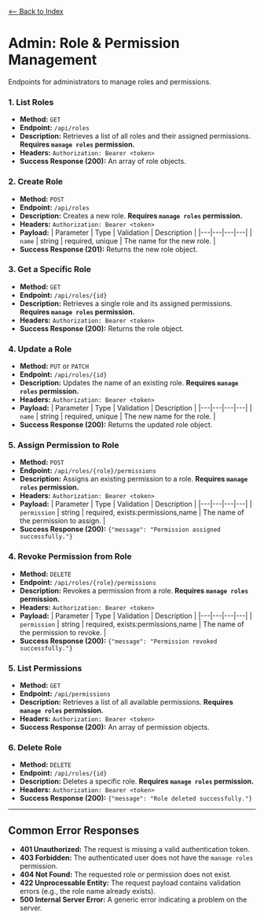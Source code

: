 [<-- Back to Index](../api_documentation.md)

# Admin: Role & Permission Management

Endpoints for administrators to manage roles and permissions.

### 1. List Roles

- **Method:** `GET`
- **Endpoint:** `/api/roles`
- **Description:** Retrieves a list of all roles and their assigned permissions. **Requires `manage roles` permission.**
- **Headers:** `Authorization: Bearer <token>`
- **Success Response (200):** An array of role objects.

### 2. Create Role

- **Method:** `POST`
- **Endpoint:** `/api/roles`
- **Description:** Creates a new role. **Requires `manage roles` permission.**
- **Headers:** `Authorization: Bearer <token>`
- **Payload:**
| Parameter | Type | Validation | Description |
|---|---|---|---|
| `name` | string | required, unique | The name for the new role. |
- **Success Response (201):** Returns the new role object.

### 3. Get a Specific Role

- **Method:** `GET`
- **Endpoint:** `/api/roles/{id}`
- **Description:** Retrieves a single role and its assigned permissions. **Requires `manage roles` permission.**
- **Headers:** `Authorization: Bearer <token>`
- **Success Response (200):** Returns the role object.

### 4. Update a Role

- **Method:** `PUT` or `PATCH`
- **Endpoint:** `/api/roles/{id}`
- **Description:** Updates the name of an existing role. **Requires `manage roles` permission.**
- **Headers:** `Authorization: Bearer <token>`
- **Payload:**
| Parameter | Type | Validation | Description |
|---|---|---|---|
| `name` | string | required, unique | The new name for the role. |
- **Success Response (200):** Returns the updated role object.

### 5. Assign Permission to Role

- **Method:** `POST`
- **Endpoint:** `/api/roles/{role}/permissions`
- **Description:** Assigns an existing permission to a role. **Requires `manage roles` permission.**
- **Headers:** `Authorization: Bearer <token>`
- **Payload:**
| Parameter | Type | Validation | Description |
|---|---|---|---|
| `permission` | string | required, exists:permissions,name | The name of the permission to assign. |
- **Success Response (200):** `{"message": "Permission assigned successfully."}`

### 4. Revoke Permission from Role

- **Method:** `DELETE`
- **Endpoint:** `/api/roles/{role}/permissions`
- **Description:** Revokes a permission from a role. **Requires `manage roles` permission.**
- **Headers:** `Authorization: Bearer <token>`
- **Payload:**
| Parameter | Type | Validation | Description |
|---|---|---|---|
| `permission` | string | required, exists:permissions,name | The name of the permission to revoke. |
- **Success Response (200):** `{"message": "Permission revoked successfully."}`

### 5. List Permissions

- **Method:** `GET`
- **Endpoint:** `/api/permissions`
- **Description:** Retrieves a list of all available permissions. **Requires `manage roles` permission.**
- **Headers:** `Authorization: Bearer <token>`
- **Success Response (200):** An array of permission objects.

### 6. Delete Role

- **Method:** `DELETE`
- **Endpoint:** `/api/roles/{id}`
- **Description:** Deletes a specific role. **Requires `manage roles` permission.**
- **Headers:** `Authorization: Bearer <token>`
- **Success Response (200):** `{"message": "Role deleted successfully."}`

---

## Common Error Responses

- **401 Unauthorized:** The request is missing a valid authentication token.
- **403 Forbidden:** The authenticated user does not have the `manage roles` permission.
- **404 Not Found:** The requested role or permission does not exist.
- **422 Unprocessable Entity:** The request payload contains validation errors (e.g., the role name already exists).
- **500 Internal Server Error:** A generic error indicating a problem on the server.
